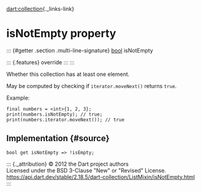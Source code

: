 [dart:collection](../../dart-collection/dart-collection-library){._links-link}

isNotEmpty property
===================

::: {#getter .section .multi-line-signature}
[bool](../../dart-core/bool-class) isNotEmpty

::: {.features}
override
:::
:::

Whether this collection has at least one element.

May be computed by checking if `iterator.moveNext()` returns `true`.

Example:

``` {.language-dart data-language="dart"}
final numbers = <int>{1, 2, 3};
print(numbers.isNotEmpty); // true;
print(numbers.iterator.moveNext()); // true
```

Implementation {#source}
--------------

``` {.language-dart data-language="dart"}
bool get isNotEmpty => !isEmpty;
```

::: {._attribution}
© 2012 the Dart project authors\
Licensed under the BSD 3-Clause \"New\" or \"Revised\" License.\
<https://api.dart.dev/stable/2.18.5/dart-collection/ListMixin/isNotEmpty.html>
:::
